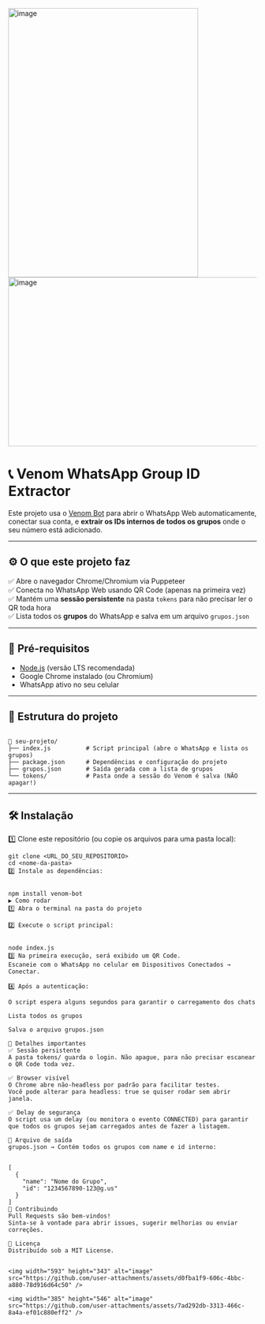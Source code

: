 <img width="385" height="546" alt="image" src="https://github.com/user-attachments/assets/fa3557af-e4d7-4d19-9c0c-5ba40f825d82" />
<img width="593" height="343" alt="image" src="https://github.com/user-attachments/assets/80d5a710-4080-4bba-b3f0-f03f6dde784b" />


# 📞 Venom WhatsApp Group ID Extractor

Este projeto usa o [Venom Bot](https://github.com/orkestral/venom) para abrir o WhatsApp Web automaticamente, conectar sua conta, e **extrair os IDs internos de todos os grupos** onde o seu número está adicionado.

---

## ⚙️ O que este projeto faz

✅ Abre o navegador Chrome/Chromium via Puppeteer  
✅ Conecta no WhatsApp Web usando QR Code (apenas na primeira vez)  
✅ Mantém uma **sessão persistente** na pasta `tokens` para não precisar ler o QR toda hora  
✅ Lista todos os **grupos** do WhatsApp e salva em um arquivo `grupos.json`

---

## 🚀 Pré-requisitos

- [Node.js](https://nodejs.org/) (versão LTS recomendada)
- Google Chrome instalado (ou Chromium)
- WhatsApp ativo no seu celular

---
## 📂 Estrutura do projeto
````

📁 seu-projeto/
├── index.js          # Script principal (abre o WhatsApp e lista os grupos)
├── package.json      # Dependências e configuração do projeto
├── grupos.json       # Saída gerada com a lista de grupos
└── tokens/           # Pasta onde a sessão do Venom é salva (NÃO apagar!)

````

---



## 🛠️ Instalação

1️⃣ Clone este repositório (ou copie os arquivos para uma pasta local):

```
git clone <URL_DO_SEU_REPOSITORIO>
cd <nome-da-pasta>
2️⃣ Instale as dependências:


npm install venom-bot
▶️ Como rodar
1️⃣ Abra o terminal na pasta do projeto

2️⃣ Execute o script principal:


node index.js
3️⃣ Na primeira execução, será exibido um QR Code.
Escaneie com o WhatsApp no celular em Dispositivos Conectados → Conectar.

4️⃣ Após a autenticação:

O script espera alguns segundos para garantir o carregamento dos chats

Lista todos os grupos

Salva o arquivo grupos.json

🧩 Detalhes importantes
✅ Sessão persistente
A pasta tokens/ guarda o login. Não apague, para não precisar escanear o QR Code toda vez.

✅ Browser visível
O Chrome abre não-headless por padrão para facilitar testes.
Você pode alterar para headless: true se quiser rodar sem abrir janela.

✅ Delay de segurança
O script usa um delay (ou monitora o evento CONNECTED) para garantir que todos os grupos sejam carregados antes de fazer a listagem.

📁 Arquivo de saída
grupos.json → Contém todos os grupos com name e id interno:


[
  {
    "name": "Nome do Grupo",
    "id": "1234567890-123@g.us"
  }
]
🤝 Contribuindo
Pull Requests são bem-vindos!
Sinta-se à vontade para abrir issues, sugerir melhorias ou enviar correções.

📜 Licença
Distribuído sob a MIT License.


<img width="593" height="343" alt="image" src="https://github.com/user-attachments/assets/d0fba1f9-606c-4bbc-a880-78d916d64c50" />

<img width="385" height="546" alt="image" src="https://github.com/user-attachments/assets/7ad292db-3313-466c-8a4a-ef01c880eff2" />

